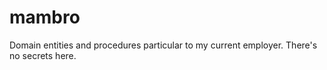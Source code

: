 # mambro
Domain entities and procedures particular to my current employer. There's no secrets here.

